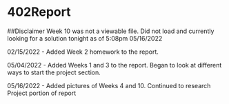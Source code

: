 # 402Report
##Disclaimer Week 10 was not a viewable file. Did not load and currently looking for a solution tonight as of 5:08pm 05/16/2022

02/15/2022 - Added Week 2 homework to the report.

05/04/2022 - Added Weeks 1 and 3 to the report. Began to look at different ways to start the project section.

05/16/2022 - Added pictures of Weeks 4 and 10. Continued to research Project portion of report

